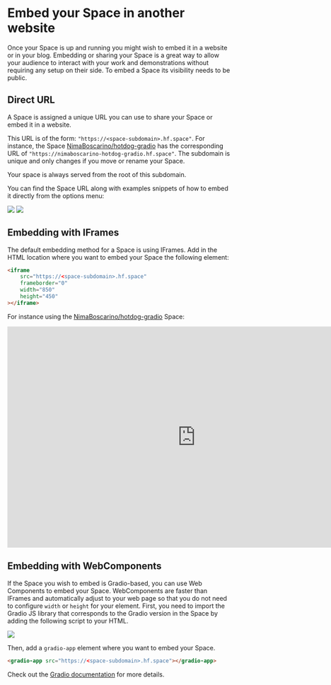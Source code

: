 # Embed your Space in another website

Once your Space is up and running you might wish to embed it in a website or in your blog. 
Embedding or sharing your Space is a great way to allow your audience to interact with your work and demonstrations without requiring any setup on their side.
To embed a Space its visibility needs to be public.

## Direct URL

A Space is assigned a unique URL you can use to share your Space or embed it in a website.

This URL is of the form: `"https://<space-subdomain>.hf.space"`. For instance, the Space [NimaBoscarino/hotdog-gradio](https://huggingface.co/spaces/NimaBoscarino/hotdog-gradio) has the corresponding URL of `"https://nimaboscarino-hotdog-gradio.hf.space"`. The subdomain is unique and only changes if you move or rename your Space.

Your space is always served from the root of this subdomain.

You can find the Space URL along with examples snippets of how to embed it directly from the options menu:

<div class="flex justify-center">
<img class="block dark:hidden" src="https://huggingface.co/datasets/huggingface/documentation-images/resolve/main/hub/spaces-embed-option.png"/>
<img class="hidden dark:block" src="https://huggingface.co/datasets/huggingface/documentation-images/resolve/main/hub/spaces-embed-option-dark.png"/>
</div>

## Embedding with IFrames

The default embedding method for a Space is using IFrames. Add in the HTML location where you want to embed your Space the following element:

```html
<iframe
    src="https://<space-subdomain>.hf.space"
    frameborder="0"
    width="850"
    height="450"
></iframe>
```

For instance using the [NimaBoscarino/hotdog-gradio](https://huggingface.co/spaces/NimaBoscarino/hotdog-gradio) Space:
<iframe src="https://nimaboscarino-hotdog-gradio.hf.space"frameborder="0"width="850"height="500" ></iframe>

## Embedding with WebComponents

If the Space you wish to embed is Gradio-based, you can use Web Components to embed your Space. WebComponents are faster than IFrames and automatically adjust to your web page so that you do not need to configure `width` or `height` for your element.
First, you need to import the Gradio JS library that corresponds to the Gradio version in the Space by adding the following script to your HTML.

<div class="flex justify-center">
<img src="https://huggingface.co/datasets/huggingface/documentation-images/resolve/main/hub/spaces-embed-gradio-module.png"/>
</div>

Then, add a `gradio-app` element where you want to embed your Space.
```html
<gradio-app src="https://<space-subdomain>.hf.space"></gradio-app>
```

Check out the [Gradio documentation](https://www.gradio.app/guides/sharing-your-app#embedding-hosted-spaces) for more details.
